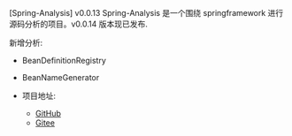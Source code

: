 [Spring-Analysis] v0.0.13 
Spring-Analysis 是一个围绕 springframework 进行源码分析的项目。v0.0.14 版本现已发布. 

新增分析:
- BeanDefinitionRegistry
- BeanNameGenerator


- 项目地址: 
    - [GitHub](https://github.com/huifer/spring-analysis)
    - [Gitee](https://gitee.com/pychfarm_admin/spring-analysis)